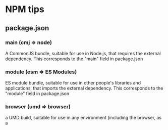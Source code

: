 # NPM tips

## package.json

### main (cmj => node)

A CommonJS bundle, suitable for use in Node.js, that requires the external dependency. This corresponds to the "main" field in package.json

### module (esm => ES Modules)

ES module bundle, suitable for use in other people's libraries and applications, that imports the external dependency. This corresponds to the "module" field in package.json

### browser (umd => browser)

a UMD build, suitable for use in any environment (including the browser, as a <script> tag), that includes the external dependency. This corresponds to the "browser" field in package.json

Font: https://github.com/rollup/rollup-starter-lib

